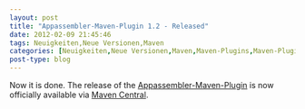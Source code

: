 ```yaml
---
layout: post
title: "Appassembler-Maven-Plugin 1.2 - Released"
date: 2012-02-09 21:45:46
tags: Neuigkeiten,Neue Versionen,Maven
categories: [Neuigkeiten,Neue Versionen,Maven,Maven-Plugins,Maven-Plugin-Releases]
post-type: blog
---
```

Now it is done. The release of the 
[Appassembler-Maven-Plugin](http://mojo.codehaus.org/appassembler/appassembler-maven-plugin/ "Appassembler Maven Plugin")
is now officially available via [Maven Central](http://repo1.maven.org/maven2/org/codehaus/mojo/appassembler-maven-plugin/1.2/ "Maven Central").

